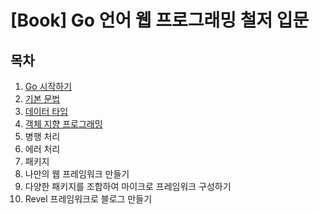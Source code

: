 # [Book] Go 언어 웹 프로그래밍 철저 입문

## 목차

1. [Go 시작하기](./1장_Go_시작하기.md)
2. [기본 문법](./2장_기본_문법.md)
3. [데이터 타입](./3장_데이터_타입.md)
4. [객체 지향 프로그래밍](./4장_객체_지향_프로그래밍.md)
5. 병행 처리
6. 에러 처리
7. 패키지
8. 나만의 웹 프레임워크 만들기
9. 다양한 패키지를 조합하여 마이크로 프레임워크 구성하기
10. Revel 프레임워크로 블로그 만들기
